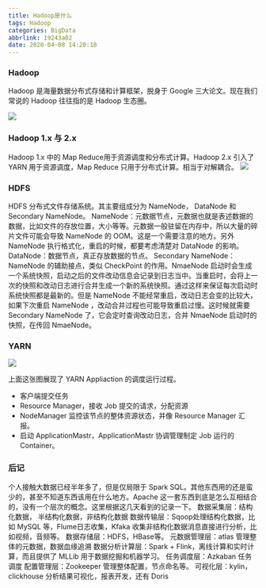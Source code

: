```yaml
---
title: Hadoop是什么
tags: Hadoop
categories: BigData
abbrlink: 19243a02
date: 2020-04-08 14:20:18
---
```

### Hadoop
Hadoop 是海量数据分布式存储和计算框架，脱身于 Google 三大论文。现在我们常说的 Hadoop 往往指的是 Hadoop 生态圈。
<!--more-->
![](https://timemachine-blog.oss-cn-beijing.aliyuncs.com/img/00831rSTly1gdnrjl629wj30gj0c9ta9.jpg)

### Hadoop 1.x 与 2.x
Hadoop 1.x 中的 Map Reduce用于资源调度和分布式计算。Hadoop 2.x 引入了 YARN 用于资源调度，Map Reduce 只用于分布式计算。相当于对解耦合。
![](https://timemachine-blog.oss-cn-beijing.aliyuncs.com/img/00831rSTly1gdnrsp6wgej30is0d474q.jpg)

### HDFS
HDFS 分布式文件存储系统。其主要组成分为 NameNode， DataNode 和 Secondary NameNode。
NameNode：元数据节点，元数据也就是表述数据的数据，比如文件的存放位置，大小等等。元数据一般驻留在内存中，所以大量的碎片文件可能会导致 NameNode 的 OOM。这是一个需要注意的地方。另外 NameNode 执行格式化，重启的时候，都要考虑清楚对 DataNode 的影响。
DataNode：数据节点，真正存放数据的节点。
Secondary NameNode：NameNode 的辅助接点，类似 CheckPoint 的作用。NmaeNode 启动时会生成一个系统快照，启动之后的文件改动信息会记录到日志当中。当重启时，会将上一次的快照和改动日志进行合并生成一个新的系统快照。通过这样来保证每次启动时系统快照都是最新的。但是 NameNode 不能经常重启，改动日志会变的比较大，如果下次重启 NameNode ，改动合并过程也可能导致重启过慢。这时候就需要 Secondary NameNode 了，它会定时查询改动日志，合并 NmaeNode 启动时的快照，在传回 NmaeNode。

### YARN
![](https://timemachine-blog.oss-cn-beijing.aliyuncs.com/img/00831rSTly1gdnsgytadbg30ha0ap74w.gif)

上面这张图展现了 YARN Appliaction 的调度运行过程。

- 客户端提交任务
- Resource Manager，接收 Job 提交的请求，分配资源
- NodeManager 监控该节点的整体资源状态，并像 Resource Manager 汇报。
- 启动 ApplicationMastr，ApplicationMastr 协调管理制定 Job 运行的 Container。

### 后记
个人接触大数据已经半年多了，但是仅局限于 Spark SQL。其他东西用的还是蛮少的，甚至不知道东西该用在什么地方。Apache 这一套东西到底是怎么互相结合的，没有一个层次的概念。这里根据这几天看到的记录一下。
数据采集层：结构化数据， 半结构化数据，非结构化数据
数据传输层：Sqoop处理结构化数据，比如 MySQL 等，Flume日志收集，Kfaka 收集非结构化数据消息直接进行分析，比如视频，音频等。
数据存储层：HDFS，HBase等。
元数据管理层：atlas 管理整体的元数据，数据血缘追溯
数据分析计算层：Spark + Flink，离线计算和实时计算，而且提供了 MLLib 用于数据挖掘和机器学习。
任务调度层：Azkaban 任务调度
配置管理层：Zookeeper 管理整体配置，节点命名等。
可视化层：kylin，clickhouse 分析结果可视化，报表开发，还有 Doris

